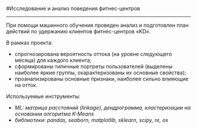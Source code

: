 #Исследование и анализ поведения фитнес-центров
***
При помощи машинного обучения проведен анализ и подготовлен план действий по удержанию клиентов фитнес-центров «KD». 

В рамках проекта:
* спрогнозирована вероятность оттока (на уровне следующего месяца) для каждого клиента; 
* сформированы типичные портреты пользователей (выделены наиболее яркие группы, охарактеризованы их основные свойства);
* проанализированы основные признаки, наиболее сильно влияющие на отток.

Используемые инструменты:
- *ML: матрица расстояний (linkage), дендрограмма, кластеризации на основании алгоритма K-Means*
- *библиотеки: pandas, seaborn, matplotlib, sklearn, scipy, re, os*
